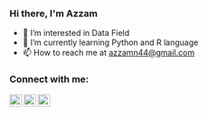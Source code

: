### Hi there, I'm Azzam 

- 👀 I’m interested in Data Field
- 🌱 I’m currently learning Python and R language
- 📫 How to reach me at azzamn44@gmail.com

### Connect with me:

[<img align="left" alt="codeSTACKr | Twitter" width="22px" src="https://cdn-icons-png.flaticon.com/512/1409/1409937.png" />][twitter]
[<img align="left" alt="codeSTACKr | LinkedIn" width="22px" src="https://cdn-icons-png.flaticon.com/512/174/174857.png" />][linkedin]
[<img align="left" alt="codeSTACKr | Instagram" width="22px" src="https://cdn-icons-png.flaticon.com/512/2111/2111463.png" />][instagram]

<br />


[twitter]: https://twitter.com/azzamnaufal_
[instagram]: https://instagram.com/azzamnaufal
[linkedin]: https://www.linkedin.com/in/azzamnaufal/
<!---
azzamnaufaal/azzamnaufaal is a ✨ special ✨ repository because its `README.md` (this file) appears on your GitHub profile.
You can click the Preview link to take a look at your changes.
--->
